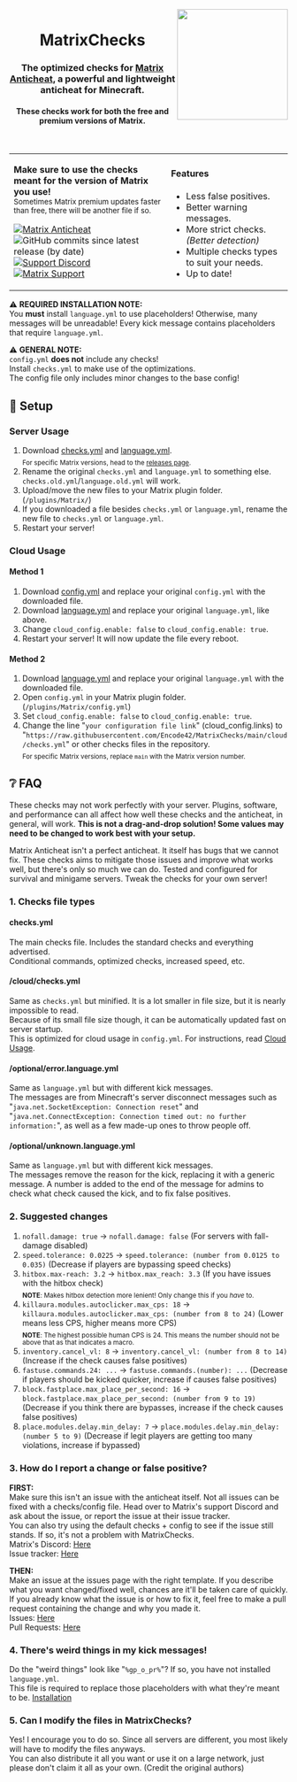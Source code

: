 <img src="https://repository-images.githubusercontent.com/282035636/0f82a000-f37a-11ea-8fb2-9aa79ad4123e" width="200px" align="right">
<div align="center">
<h1>MatrixChecks</h1>
<h3>The optimized checks for <a href="https://www.mc-market.org/resources/13999">Matrix Anticheat</a>, a powerful and lightweight anticheat for Minecraft.</h3>
<h4>These checks work for both the free and premium versions of Matrix.</h4>
<br/>
</div>

<table align="center">
<tr>
<td>

**Make sure to use the checks meant for the version of Matrix you use!**  
<sub>Sometimes Matrix premium updates faster than free, there will be another file if so.</sub>

[![Matrix Anticheat](https://img.shields.io/badge/Plugin-Matrix%20Anticheat-%237009ac?style=flat-square)](https://www.mc-market.org/resources/13999) ![GitHub commits since latest release (by date)](https://img.shields.io/github/commits-since/Encode42/MatrixChecks/latest/main?label=Commits%20since%20release&style=flat-square)  
[![Support Discord](https://img.shields.io/discord/707330384328654869?color=7289DA&label=Support&style=flat-square)](https://discord.gg/rjSkFyj) [![Matrix Support](https://img.shields.io/discord/392904793758367745?color=7289DA&label=Matrix%20Support&style=flat-square)](https://discord.gg/rGhYma6)
</td>
<td>

#### Features
- Less false positives.
- Better warning messages.
- More strict checks. *(Better detection)*
- Multiple checks types to suit your needs.
- Up to date!
</td>
</tr>
</table>

⚠ **REQUIRED INSTALLATION NOTE:**  
You **must** install `language.yml` to use placeholders!
Otherwise, many messages will be unreadable! Every kick
message contains placeholders that require `language.yml`.

⚠ **GENERAL NOTE:**  
`config.yml` **does not** include any checks!  
Install `checks.yml` to make use of the optimizations.  
The config file only includes minor changes to the base config!

## 🔧 Setup
### Server Usage
1. Download [checks.yml](https://raw.githubusercontent.com/Encode42/MatrixChecks/main/checks.yml) and [language.yml](https://raw.githubusercontent.com/Encode42/MatrixChecks/main/language.yml).  
<sub>For specific Matrix versions, head to the [releases page](https://github.com/Encode42/MatrixChecks/releases).</sub>
2. Rename the original `checks.yml` and `language.yml` to something else. `checks.old.yml`/`language.old.yml` will work.
3. Upload/move the new files to your Matrix plugin folder. (`/plugins/Matrix/`)
4. If you downloaded a file besides `checks.yml` or `language.yml`, rename the new file to `checks.yml` or `language.yml`.
5. Restart your server!

### Cloud Usage
#### Method 1
1. Download [config.yml](https://raw.githubusercontent.com/Encode42/MatrixChecks/main/config.yml) and replace your original `config.yml` with the downloaded file.
2. Download [language.yml](https://raw.githubusercontent.com/Encode42/MatrixChecks/main/language.yml) and replace your original `language.yml`, like above.
3. Change `cloud_config.enable: false` to `cloud_config.enable: true`.
4. Restart your server! It will now update the file every reboot.

#### Method 2
1. Download [language.yml](https://raw.githubusercontent.com/Encode42/MatrixChecks/main/language.yml) and replace your original `language.yml` with the downloaded file.
2. Open `config.yml` in your Matrix plugin folder. (`/plugins/Matrix/config.yml`)
3. Set `cloud_config.enable: false` to `cloud_config.enable: true`.
4. Change the line "`your configuration file link`" (cloud_config.links) to "`https://raw.githubusercontent.com/Encode42/MatrixChecks/main/cloud/checks.yml`" or other checks files in the repository.  
<sub>For specific Matrix versions, replace `main` with the Matrix version number.</sub>

## ❔ FAQ
These checks may not work perfectly with your server.
Plugins, software, and performance can all affect how well these checks and the anticheat, in general, will work.
**This is not a drag-and-drop solution! Some values may need to be changed to work best with your setup.**

Matrix Anticheat isn't a perfect anticheat. It itself has bugs that we cannot fix.
These checks aims to mitigate those issues and improve what works well, but there's only so much we can do.
Tested and configured for survival and minigame servers. Tweak the checks for your own server!

### 1. Checks file types
#### checks.yml
The main checks file. Includes the standard checks and everything advertised.  
Conditional commands, optimized checks, increased speed, etc.

#### /cloud/checks.yml
Same as `checks.yml` but minified. It is a lot smaller in file size, but it is nearly impossible to read.  
Because of its small file size though, it can be automatically updated fast on server startup.  
This is optimized for cloud usage in `config.yml`. For instructions, read [Cloud Usage](https://github.com/Encode42/MatrixChecks#cloud-usage).

#### /optional/error.language.yml
Same as `language.yml` but with different kick messages.  
The messages are from Minecraft's server disconnect messages such as "`java.net.SocketException: Connection reset`" and "`java.net.ConnectException: Connection timed out: no further information:`", as well as a few made-up ones to throw people off.

#### /optional/unknown.language.yml
Same as `language.yml` but with different kick messages.  
The messages remove the reason for the kick, replacing it with a generic message. A number is added to the end of the message for admins to check what check caused the kick, and to fix false positives.

### 2. Suggested changes
1. `nofall.damage: true` -> `nofall.damage: false` (For servers with fall-damage disabled)
2. `speed.tolerance: 0.0225` -> `speed.tolerance: (number from 0.0125 to 0.035)` (Decrease if players are bypassing speed checks)
3. `hitbox.max-reach: 3.2` -> `hitbox.max_reach: 3.3` (If you have issues with the hitbox check)  
<sub>**NOTE**: Makes hitbox detection more lenient! Only change this if you *have* to.</sub>
4. `killaura.modules.autoclicker.max_cps: 18` -> `killaura.modules.autoclicker.max_cps: (number from 8 to 24)` (Lower means less CPS, higher means more CPS)  
<sub>**NOTE**: The highest possible human CPS is 24. This means the number should not be above that as that indicates a macro.</sub>
5. `inventory.cancel_vl: 8` -> `inventory.cancel_vl: (number from 8 to 14)` (Increase if the check causes false positives)
6. `fastuse.commands.24: ...` -> `fastuse.commands.(number): ...` (Decrease if players should be kicked quicker, increase if causes false positives)
7. `block.fastplace.max_place_per_second: 16` -> `block.fastplace.max_place_per_second: (number from 9 to 19)` (Decrease if you think there are bypasses, increase if the check causes false positives)
8. `place.modules.delay.min_delay: 7` -> `place.modules.delay.min_delay: (number 5 to 9)` (Decrease if legit players are getting too many violations, increase if bypassed)

### 3. How do I report a change or false positive?
**FIRST:**  
Make sure this isn't an issue with the anticheat itself. Not all issues can be fixed with a checks/config file. Head over to Matrix's support Discord and ask about the issue, or report the issue at their issue tracker.  
You can also try using the default checks + config to see if the issue still stands. If so, it's not a problem with MatrixChecks.  
Matrix's Discord: [Here](https://discord.gg/wjheaRj)  
Issue tracker: [Here](https://github.com/jiangdashao/Matrix-Issues/issues)

**THEN:**  
Make an issue at the issues page with the right template. If you describe what you want changed/fixed well, chances are it'll be taken care of quickly. If you already know what the issue is or how to fix it, feel free to make a pull request containing the change and why you made it.  
Issues: [Here](https://github.com/Encode42/MatrixChecks/issues)  
Pull Requests: [Here](https://github.com/Encode42/MatrixChecks/pulls)

### 4. There's weird things in my kick messages!
Do the "weird things" look like "`%gp_o_pr%`"? If so, you have not installed `language.yml`.  
This file is required to replace those placeholders with what they're meant to be. [Installation](https://github.com/Encode42/MatrixChecks#server-usage)

### 5. Can I modify the files in MatrixChecks?
Yes! I encourage you to do so. Since all servers are different, you most likely will have to modify the files anyways.  
You can also distribute it all you want or use it on a large network, just please don't claim it all as your own. (Credit the original authors)

